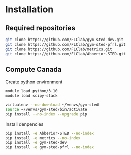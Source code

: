 # Installation

## Required repositories

```bash
git clone https://github.com/FLClab/gym-sted-dev.git
git clone https://github.com/FLClab/gym-sted-pfrl.git
git clone https://github.com/FLClab/metrics.git
git clone https://github.com/FLClab/Abberior-STED.git
```

## Compute Canada

Create python environment
```bash
module load python/3.10
module load scipy-stack

virtualenv --no-download ~/venvs/gym-sted
source ~/venvs/gym-sted/bin/activate
pip install --no-index --upgrade pip
```

Install denpencies
```bash
pip install -e Abberior-STED --no-index
pip install -e metrics --no-index
pip install -e gym-sted-dev
pip install -e gym-sted-pfrl --no-index
```

